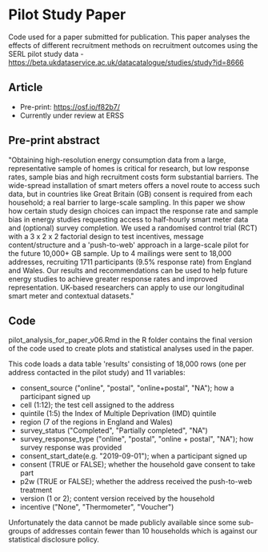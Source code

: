 # Pilot Study Paper

Code used for a paper submitted for publication. This paper analyses the effects of different recruitment methods on recruitment outcomes using the SERL pilot study data - https://beta.ukdataservice.ac.uk/datacatalogue/studies/study?id=8666

## Article

 * Pre-print: https://osf.io/f82b7/
 * Currently under review at ERSS

## Pre-print abstract

"Obtaining high-resolution energy consumption data from a large, representative sample of homes is critical for research, but low response rates, sample bias and high recruitment costs form substantial barriers. The wide-spread installation of smart meters offers a novel route to access such data, but in countries like Great Britain (GB) consent is required from each household; a real barrier to large-scale sampling. In this paper we show how certain study design choices can impact the response rate and sample bias in energy studies requesting access to half-hourly smart meter data and (optional) survey completion. We used a randomised control trial (RCT) with a 3 x 2 x 2 factorial design to test incentives, message content/structure and a 'push-to-web' approach in a large-scale pilot for the future 10,000+ GB sample. Up to 4 mailings were sent to 18,000 addresses, recruiting 1711 participants (9.5% response rate) from England and Wales. Our results and recommendations can be used to help future energy studies to achieve greater response rates and improved representation. UK-based researchers can apply to use our longitudinal smart meter and contextual datasets."

## Code

pilot_analysis_for_paper_v06.Rmd in the R folder contains the final version of the code used to create plots and statistical analyses used in the paper. 

This code loads a data table 'results' consisting of 18,000 rows (one per address contacted in the pilot study) and 11 variables:
- consent_source ("online", "postal", "online+postal", "NA"); how a participant signed up 
- cell (1:12); the test cell assigned to the address
- quintile (1:5) the Index of Multiple Deprivation (IMD) quintile
- region (7 of the regions in England and Wales)
- survey_status ("Completed", "Partially completed", "NA")
- survey_response_type ("online", "postal", "online + postal", "NA"); how survey response was provided
- consent_start_date(e.g. "2019-09-01"); when a participant signed up
- consent (TRUE or FALSE); whether the household gave consent to take part
- p2w (TRUE or FALSE); whether the address received the push-to-web treatment
- version (1 or 2); content version received by the household
- incentive ("None", "Thermometer", "Voucher")

Unfortunately the data cannot be made publicly available since some sub-groups of addresses contain fewer than 10 households which is against our statistical disclosure policy.